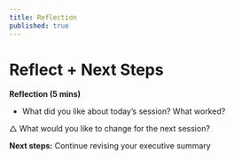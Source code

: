```yaml
---
title: Reflection
published: true
---
```

# Reflect + Next Steps 

**Reflection (5 mins)**

+ What did you like about today’s session? What worked?

△ What would you like to change for the next session?

**Next steps:** Continue revising your executive summary
